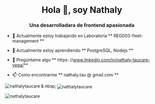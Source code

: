 <h1 align = "center"> Hola 👋, soy Nathaly </h1>
<h3 align = "center"> Una desarrolladara de frontend apasionada </h3>

- 🔭 Actualmente estoy trabajando en Laboratoria ** REG003-fleet-management **

- 🌱 Actualmente estoy aprendiendo ** PostgreSQL, Nodejs **

- 💬 Pregúntame algo ** https: //www.linkedin.com/in/nathaly-taucare-vega/**

- 📫 Como encontrarme ** nathaly.tau @ gmail.com **


<p> <img align = "left" src = "https://github-readme-stats.vercel.app/api/top-langs?username=nathalytaucare&show_icons=true&locale=en&layout=compact" alt = "nathalytaucare" /> </p>

<p> & nbsp; <img align = "center" src = "https://github-readme-stats.vercel.app/api?username=nathalytaucare&show_icons = true & locale = en "alt =" nathalytaucare "/> </p>

<p> <img align = "center" src = "https://github-readme-streak-stats.herokuapp.com/?user=nathalytaucare&" alt = "nathalytaucare" /> </p>
